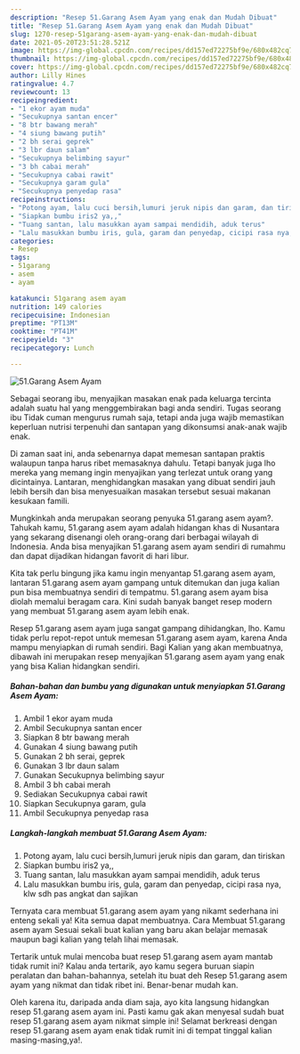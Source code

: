 ```yaml
---
description: "Resep 51.Garang Asem Ayam yang enak dan Mudah Dibuat"
title: "Resep 51.Garang Asem Ayam yang enak dan Mudah Dibuat"
slug: 1270-resep-51garang-asem-ayam-yang-enak-dan-mudah-dibuat
date: 2021-05-20T23:51:28.521Z
image: https://img-global.cpcdn.com/recipes/dd157ed72275bf9e/680x482cq70/51garang-asem-ayam-foto-resep-utama.jpg
thumbnail: https://img-global.cpcdn.com/recipes/dd157ed72275bf9e/680x482cq70/51garang-asem-ayam-foto-resep-utama.jpg
cover: https://img-global.cpcdn.com/recipes/dd157ed72275bf9e/680x482cq70/51garang-asem-ayam-foto-resep-utama.jpg
author: Lilly Hines
ratingvalue: 4.7
reviewcount: 13
recipeingredient:
- "1 ekor ayam muda"
- "Secukupnya santan encer"
- "8 btr bawang merah"
- "4 siung bawang putih"
- "2 bh serai geprek"
- "3 lbr daun salam"
- "Secukupnya belimbing sayur"
- "3 bh cabai merah"
- "Secukupnya cabai rawit"
- "Secukupnya garam gula"
- "Secukupnya penyedap rasa"
recipeinstructions:
- "Potong ayam, lalu cuci bersih,lumuri jeruk nipis dan garam, dan tiriskan"
- "Siapkan bumbu iris2 ya,,"
- "Tuang santan, lalu masukkan ayam sampai mendidih, aduk terus"
- "Lalu masukkan bumbu iris, gula, garam dan penyedap, cicipi rasa nya, klw sdh pas angkat dan sajikan"
categories:
- Resep
tags:
- 51garang
- asem
- ayam

katakunci: 51garang asem ayam 
nutrition: 149 calories
recipecuisine: Indonesian
preptime: "PT13M"
cooktime: "PT41M"
recipeyield: "3"
recipecategory: Lunch

---
```



![51.Garang Asem Ayam](https://img-global.cpcdn.com/recipes/dd157ed72275bf9e/680x482cq70/51garang-asem-ayam-foto-resep-utama.jpg)

Sebagai seorang ibu, menyajikan masakan enak pada keluarga tercinta adalah suatu hal yang menggembirakan bagi anda sendiri. Tugas seorang ibu Tidak cuman mengurus rumah saja, tetapi anda juga wajib memastikan keperluan nutrisi terpenuhi dan santapan yang dikonsumsi anak-anak wajib enak.

Di zaman  saat ini, anda sebenarnya dapat memesan santapan praktis walaupun tanpa harus ribet memasaknya dahulu. Tetapi banyak juga lho mereka yang memang ingin menyajikan yang terlezat untuk orang yang dicintainya. Lantaran, menghidangkan masakan yang dibuat sendiri jauh lebih bersih dan bisa menyesuaikan masakan tersebut sesuai makanan kesukaan famili. 



Mungkinkah anda merupakan seorang penyuka 51.garang asem ayam?. Tahukah kamu, 51.garang asem ayam adalah hidangan khas di Nusantara yang sekarang disenangi oleh orang-orang dari berbagai wilayah di Indonesia. Anda bisa menyajikan 51.garang asem ayam sendiri di rumahmu dan dapat dijadikan hidangan favorit di hari libur.

Kita tak perlu bingung jika kamu ingin menyantap 51.garang asem ayam, lantaran 51.garang asem ayam gampang untuk ditemukan dan juga kalian pun bisa membuatnya sendiri di tempatmu. 51.garang asem ayam bisa diolah memalui beragam cara. Kini sudah banyak banget resep modern yang membuat 51.garang asem ayam lebih enak.

Resep 51.garang asem ayam juga sangat gampang dihidangkan, lho. Kamu tidak perlu repot-repot untuk memesan 51.garang asem ayam, karena Anda mampu menyiapkan di rumah sendiri. Bagi Kalian yang akan membuatnya, dibawah ini merupakan resep menyajikan 51.garang asem ayam yang enak yang bisa Kalian hidangkan sendiri.

<!--inarticleads1-->

##### Bahan-bahan dan bumbu yang digunakan untuk menyiapkan 51.Garang Asem Ayam:

1. Ambil 1 ekor ayam muda
1. Ambil Secukupnya santan encer
1. Siapkan 8 btr bawang merah
1. Gunakan 4 siung bawang putih
1. Gunakan 2 bh serai, geprek
1. Gunakan 3 lbr daun salam
1. Gunakan Secukupnya belimbing sayur
1. Ambil 3 bh cabai merah
1. Sediakan Secukupnya cabai rawit
1. Siapkan Secukupnya garam, gula
1. Ambil Secukupnya penyedap rasa




<!--inarticleads2-->

##### Langkah-langkah membuat 51.Garang Asem Ayam:

1. Potong ayam, lalu cuci bersih,lumuri jeruk nipis dan garam, dan tiriskan
1. Siapkan bumbu iris2 ya,,
1. Tuang santan, lalu masukkan ayam sampai mendidih, aduk terus
1. Lalu masukkan bumbu iris, gula, garam dan penyedap, cicipi rasa nya, klw sdh pas angkat dan sajikan




Ternyata cara membuat 51.garang asem ayam yang nikamt sederhana ini enteng sekali ya! Kita semua dapat membuatnya. Cara Membuat 51.garang asem ayam Sesuai sekali buat kalian yang baru akan belajar memasak maupun bagi kalian yang telah lihai memasak.

Tertarik untuk mulai mencoba buat resep 51.garang asem ayam mantab tidak rumit ini? Kalau anda tertarik, ayo kamu segera buruan siapin peralatan dan bahan-bahannya, setelah itu buat deh Resep 51.garang asem ayam yang nikmat dan tidak ribet ini. Benar-benar mudah kan. 

Oleh karena itu, daripada anda diam saja, ayo kita langsung hidangkan resep 51.garang asem ayam ini. Pasti kamu gak akan menyesal sudah buat resep 51.garang asem ayam nikmat simple ini! Selamat berkreasi dengan resep 51.garang asem ayam enak tidak rumit ini di tempat tinggal kalian masing-masing,ya!.

